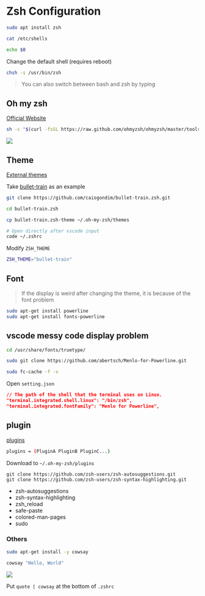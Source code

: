 # Zsh Configuration
```bash
sudo apt install zsh

cat /etc/shells

echo $0
```

Change the default shell (requires reboot)

```bash
chsh -s /usr/bin/zsh
```

> You can also switch between bash and zsh by typing

## Oh my zsh
[Official Website](https://ohmyz.sh/)

```bash
sh -c "$(curl -fsSL https://raw.github.com/ohmyzsh/ohmyzsh/master/tools/install.sh)"
```

![](https://i.imgur.com/1ZAG9vF.png)

## Theme
[External themes](https://github.com/ohmyzsh/ohmyzsh/wiki/External-themes)

Take [bullet-train](https://github.com/caiogondim/bullet-train.zsh) as an example

```bash
git clone https://github.com/caiogondim/bullet-train.zsh.git

cd bullet-train.zsh

cp bullet-train.zsh-theme ~/.oh-my-zsh/themes

# Open directly after vscode input
code ~/.zshrc
```

Modify `ZSH_THEME`

```bash
ZSH_THEME="bullet-train"
```

## Font
> If the display is weird after changing the theme, it is because of the font problem

```bash
sudo apt-get install powerline
sudo apt-get install fonts-powerline
```

## vscode messy code display problem
```bash
cd /usr/share/fonts/truetype/

sudo git clone https://github.com/abertsch/Menlo-for-Powerline.git

sudo fc-cache -f -v
```

Open `setting.json`

```json
// The path of the shell that the terminal uses on Linux.
"terminal.integrated.shell.linux": "/bin/zsh",
"terminal.integrated.fontFamily": "Menlo for Powerline",
```

## plugin
[plugins](https://github.com/ohmyzsh/ohmyzsh/tree/master/plugins)

```bash
plugins = (PluginA PluginB PluginC...)
```

Download to `~/.oh-my-zsh/plugins`

```
git clone https://github.com/zsh-users/zsh-autosuggestions.git
git clone https://github.com/zsh-users/zsh-syntax-highlighting.git
```

- zsh-autosuggestions
- zsh-syntax-highlighting
- zsh_reload
- safe-paste
- colored-man-pages
- sudo
 
### Others
```bash
sudo apt-get install -y cowsay

cowsay "Hello, World"
```

![](https://i.imgur.com/3GETgLL.png)

Put `quote | cowsay` at the bottom of `.zshrc`